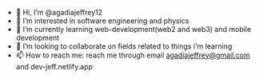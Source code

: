 - 👋 Hi, I’m @agadiajeffrey12
- 👀 I’m interested in software engineering and physics
- 🌱 I’m currently learning web-development(web2 and web3) and mobile development
- 💞️ I’m looking to collaborate on fields related to things i'm learning
- 📫 How to reach me: reach me through email agadiajeffrey@gmail.com and dev-jeff.netlify.app

<!---
agadiajeffrey12/agadiajeffrey12 is a ✨ special ✨ repository because its `README.md` (this file) appears on your GitHub profile.
You can click the Preview link to take a look at your changes.
--->
